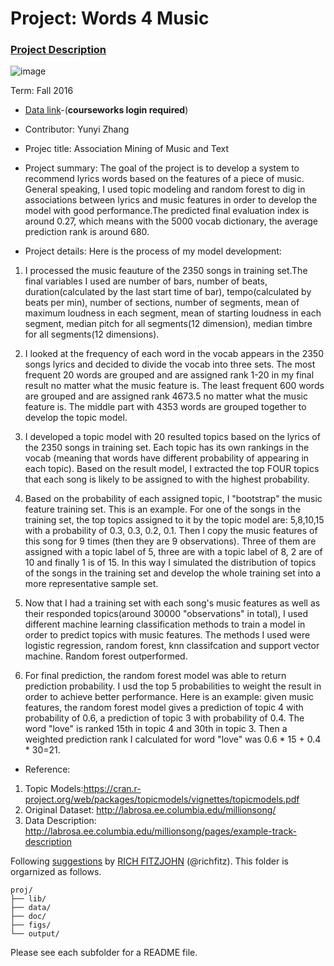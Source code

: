 # Project: Words 4 Music

### [Project Description](doc/Project4_desc.md)

![image](http://cdn.newsapi.com.au/image/v1/f7131c018870330120dbe4b73bb7695c?width=650)

Term: Fall 2016

+ [Data link](https://courseworks2.columbia.edu/courses/11849/files/folder/Project_Files?preview=763391)-(**courseworks login required**)
+ Contributor: Yunyi Zhang
+ Projec title: Association Mining of Music and Text
+ Project summary: The goal of the project is to develop a system to recommend lyrics words based on the features of a piece of music. General speaking, I used topic modeling and random forest to dig in associations between lyrics and music features in order to develop the model with good performance.The predicted final evaluation index is around 0.27, which means with the 5000 vocab dictionary, the average prediction rank is around 680. 

+ Project details: Here is the process of my model development:
 1. I processed the music feauture of the 2350 songs in training set.The final variables I used are number of bars, number of beats, duration(calculated by the last start time of bar), tempo(calculated by beats per min), number of sections, number of segments, mean of maximum loudness in each segment, mean of starting loudness in each segment, median pitch for all segments(12 dimension), median timbre for all segments(12 dimensions). 

 2. I looked at the frequency of each word in the vocab appears in the 2350 songs lyrics and decided to divide the vocab into three sets. The most frequent 20 words are grouped and are assigned rank 1-20 in my final result no matter what the music feature is. The least frequent 600 words are grouped and are assigned rank 4673.5 no matter what the music feature is. The middle part with 4353 words are grouped together to develop the topic model.

 3. I developed a topic model with 20 resulted topics based on the lyrics of the 2350 songs in training set. Each topic has its own rankings in the vocab (meaning that words have different probability of appearing in each topic). Based on the result model, I extracted the top FOUR topics that each song is likely to be assigned to with the highest probability. 

 4. Based on the probability of each assigned topic, I "bootstrap" the music feature training set. This is an example. For one of the songs in the training set, the top topics assigned to it by the topic model are: 5,8,10,15 with a probability of 0.3, 0.3, 0.2, 0.1. Then I copy the music features of this song for 9 times (then they are 9 observations). Three of them are assigned with a topic label of 5, three are with a topic label of 8, 2 are of 10 and finally 1 is of 15. In this way I simulated the distribution of topics of the songs in the training set and develop the whole training set into a more representative sample set.

 5. Now that I had a training set with each song's music features as well as their responded topics(around 30000 "observations" in total), I used different machine learning classification methods to train a model in order to predict topics with music features. The methods I used were logistic regression, random forest, knn classifcation and support vector machine. Random forest outperformed. 

 6. For final prediction, the random forest model was able to return prediction probability. I usd the top 5 probabilities to weight the result in order to achieve better performance. Here is an example: given music features, the random forest model gives a prediction of topic 4 with probability of 0.6, a prediction of topic 3 with probability of 0.4. The word "love" is ranked 15th in topic 4 and 30th in topic 3. Then a weighted prediction rank I calculated for word "love" was 0.6 * 15 + 0.4 * 30=21.

+ Reference: 
 1. Topic Models:https://cran.r-project.org/web/packages/topicmodels/vignettes/topicmodels.pdf
 2. Original Dataset: http://labrosa.ee.columbia.edu/millionsong/  
 3. Data Description: http://labrosa.ee.columbia.edu/millionsong/pages/example-track-description
            


Following [suggestions](http://nicercode.github.io/blog/2013-04-05-projects/) by [RICH FITZJOHN](http://nicercode.github.io/about/#Team) (@richfitz). This folder is orgarnized as follows.
```
proj/
├── lib/
├── data/
├── doc/
├── figs/
└── output/
```
Please see each subfolder for a README file.
